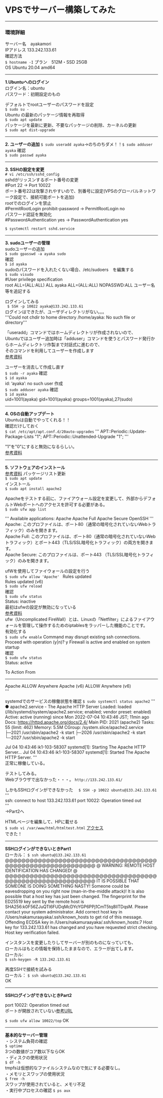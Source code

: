 # VPSでサーバー構築してみた
***
### 環境詳細  
サーバー名　ayakamori  
IPアドレス 133.242.133.61  
確認方法  
`$ hostname -I`
プラン　512M・SSD 25GB  
OS Ubuntu 20.04 amd64  
***
**1.Ubuntuへのログイン**  
ログイン名：ubuntu  
パスワード：初期設定のもの  

デフォルトでrootユーザーのパスワードを設定  
`$ sudo su -`  
Ubuntu の最新のパッケージ情報を再取得  
`$ sudo apt update`  
パッケージを最新に更新、不要なパッケージの削除、カーネルの更新  
`$ sudo apt dist-upgrade`  
***
**2. ユーザーの追加** 
`$ sudo useradd ayaka`→のちのちダメ！！`$ sudo adduser ayaka` 
確認   
`$ sudo passwd ayaka`  
***
**3. SSHの設定を変更**  
`# vi /etc/ssh/sshd_config`  
sshdがリッスンするポート番号の変更  
#Port 22 → Port 10022  
ポート番号22は攻撃されやすいので、別番号に設定(VPSのグローバルネットワーク設定で、接続可能ポートを追加)  
rootでのログインを禁止  
#PermitRootLogin prohibit-password → PermitRootLogin no  
パスワード認証を無効化  
#PasswordAuthentication yes → PasswordAuthentication yes  

`$ systemctl restart sshd.service`
***
**3. sudoユーザーの管理**  
sudoユーザーの追加  
`$ sudo gpasswd -a ayaka sudo`  
確認  
`$ id ayaka`  
sudoのパスワードを入れたくない場合、/etc/sudoers　を編集する  
`$ sudo visudo`  
#User privilege specification  
root         ALL=(ALL:ALL) ALL
ayaka        ALL=(ALL:ALL) NOPASSWD:ALL
ユーザー名等を追記する  

ログインしてみる  
` $ SSH -p 10022 ayaka@133.242.133.61`  
ログインはできたが、ユーザディレクトリがない。。。     
'''Could not chdir to home directory /home/ayaka: No such file or directory'''  

「useradd」コマンドではホームディレクトリが作成されないので、  
Ubuntuではユーザー追加時は「adduser」コマンドを使うとパスワード発行からホームディレクトリ作製まで対話式に進むので、  
そのコマンドを利用してユーザーを作成します  
[参考資料](https://ex1.m-yabe.com/archives/3259)  

ユーザーを消去して作成し直す  
`$ sudo -r ayaka`
確認  
`$ id ayaka`  
id: ‘ayaka’: no such user
作成  
`$ sudo adduser ayaka` 
確認  
`$ id ayaka`  
uid=1001(ayaka) gid=1001(ayaka) groups=1001(ayaka),27(sudo)

***
**4. OSの自動アップデート**  
Ubuntuは自動でやってくれる！！  
確認だけしておく  
`$ cat /etc/apt/apt.conf.d/20auto-upgrades`
'''
  APT::Periodic::Update-Package-Lists "1";
  APT::Periodic::Unattended-Upgrade "1";
'''

"1"を"0"にすると無効になるらしい。  
[参考資料](https://linux.just4fun.biz/?Ubuntu/自動アップデートを有効・無効にする手順)  
***
**5. ソフトウェアのインストール**  
[参考資料](https://www.digitalocean.com/community/tutorials/how-to-install-the-apache-web-server-on-ubuntu-20-04-ja)
パッケージリスト更新  
`$ sudo apt update`  
インストール  
`$ sudo apt install apache2`  

Apacheをテストする前に、ファイアウォール設定を変更して、外部からデフォルトWebポートへのアクセスを許可する必要がある。  
`$ sudo ufw app list `

'''
   Available applications:
  Apache
  Apache Full
  Apache Secure
  OpenSSH
'''
Apache: このプロファイルは、ポート80（通常の暗号化されていないWebトラフィック）のみを開きます。  
Apache Full: このプロファイルは、ポート80（通常の暗号化されていないWebトラフィック）とポート443（TLS/SSL暗号化トラフィック）の両方を開きます。  
Apache Secure: このプロファイルは、ポート443 （TLS/SSL暗号化トラフィック）のみを開きます。  

ufWを使用してファイウォールの設定を行う  
`$ sudo ufw allow 'Apache' `
Rules updated  
Rules updated (v6)  
`$ sudo ufw reload`  
確認  
`$ sudo ufw status`  
Status: inactive  
最初はufwの設定が無効になっている  
[参考資料](https://qiita.com/shimakaze_soft/items/c3cce2bfb7d584e1fbce)  
ufw（Uncomplicated FireWall）とは、Linuxの「Netfilter」によるファイアウォールを管理して操作するためのiptablesをラッパーした機能のことです。  
有効化する  
`$ sudo ufw enable`
Command may disrupt existing ssh connections. Proceed with operation (y|n)? y
Firewall is active and enabled on system startup  
確認  
`$ sudo ufw status`  
Status: active

To                         Action      From
--                         ------      ----
Apache                     ALLOW       Anywhere
Apache (v6)                ALLOW       Anywhere (v6)  
'''  

systemdでのサービスの稼働状態を確認
`$ sudo systemctl status apache2`
'''  
● apache2.service - The Apache HTTP Server
     Loaded: loaded (/lib/systemd/system/apache2.service; enabled; vendor preset: enabled)
     Active: active (running) since Mon 2022-07-04 10:43:46 JST; 11min ago
       Docs: https://httpd.apache.org/docs/2.4/
   Main PID: 2021 (apache2)
      Tasks: 55 (limit: 462)
     Memory: 5.5M
     CGroup: /system.slice/apache2.service
             ├─2021 /usr/sbin/apache2 -k start
             ├─2026 /usr/sbin/apache2 -k start
             └─2027 /usr/sbin/apache2 -k start

Jul 04 10:43:46 ik1-103-58307 systemd[1]: Starting The Apache HTTP Server...
Jul 04 10:43:46 ik1-103-58307 systemd[1]: Started The Apache HTTP Server.
'''  
正常に稼働している。  

テストしてみる。  
Webブラウザで出なかった・・・。
`http://133.242.133.61/`  

しかもSSHログインができなかった　
`$ SSH -p 10022 ubuntu@133.242.133.61`
'''  
ssh: connect to host 133.242.133.61 port 10022: Operation timed out  
'''  
→Part2へ  


HTMLページを編集して、HPに載せる  
`$ sudo vi /var/www/html/htmltest.html`
[アクセス](http://133.242.133.61/htmltest.html)   
できた！
***
**SSHログインができないときPart1**  
ローカル：
`$ ssh ubuntu@133.242.133.61`
@@@@@@@@@@@@@@@@@@@@@@@@@@@@@@@@@@@@@@@@@@@@@@@@@@@@@@@@@@@
@    WARNING: REMOTE HOST IDENTIFICATION HAS CHANGED!     @
@@@@@@@@@@@@@@@@@@@@@@@@@@@@@@@@@@@@@@@@@@@@@@@@@@@@@@@@@@@
IT IS POSSIBLE THAT SOMEONE IS DOING SOMETHING NASTY!
Someone could be eavesdropping on you right now (man-in-the-middle attack)!
It is also possible that a host key has just been changed.
The fingerprint for the ED25519 key sent by the remote host is
SHA256:k0F56ZJuQTl6FUDqMcDYcYGP6PPj1CmT5tq8IlTDqsM.
Please contact your system administrator.
Add correct host key in /Users/nakamuraayaka/.ssh/known_hosts to get rid of this message.
Offending ECDSA key in /Users/nakamuraayaka/.ssh/known_hosts:7
Host key for 133.242.133.61 has changed and you have requested strict checking.
Host key verification failed.

インスタンスを変更したりしてサーバーが別のものになっていても、  
ローカルはもとの情報を保持したままなので、エラーが出てします。  
ローカル:  
`$ ssh-keygen -R 133.242.133.61`  

再度SSHで接続を試みる  
ローカル：
`$ ssh ubuntu@133.242.133.61`  
OK  
***
**SSHログインができないときPart2**  

port 10022: Operation timed out  
ポートが開放されていない[参考URL](https://ccsr.aori.u-tokyo.ac.jp/~obase/unixtips.html)    

`$ sudo ufw allow 10022/top`
OK  
***







**基本的なサーバー管理**  
・システム負荷の確認    
`$ uptime`  
3つの数値がコア数以下ならOK  
・ディスクの使用状況  
`$ df -h`  
tmpfsは仮想的なファイルシステムなので気にする必要なし。  
・メモリとスワップの使用状況  
`$ free -h`  
スワップが使用されていると、メモリ不足  
・実行中プロセスの確認
`$ ps aux`
